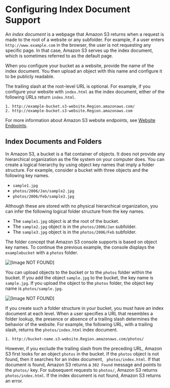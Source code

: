 # Configuring Index Document Support<a name="IndexDocumentSupport"></a>

An *index document* is a webpage that Amazon S3 returns when a request is made to the root of a website or any subfolder\. For example, if a user enters `http://www.example.com` in the browser, the user is not requesting any specific page\. In that case, Amazon S3 serves up the index document, which is sometimes referred to as the default page\.

When you configure your bucket as a website, provide the name of the index document\. You then upload an object with this name and configure it to be publicly readable\. 

The trailing slash at the root\-level URL is optional\. For example, if you configure your website with `index.html` as the index document, either of the following URLs return `index.html`\.

```
1. http://example-bucket.s3-website.Region.amazonaws.com/
2. http://example-bucket.s3-website.Region.amazonaws.com
```

For more information about Amazon S3 website endpoints, see [Website Endpoints](WebsiteEndpoints.md)\.

## Index Documents and Folders<a name="IndexDocumentsandFolders"></a>

 In Amazon S3, a bucket is a flat container of objects\. It does not provide any hierarchical organization as the file system on your computer does\. You can create a logical hierarchy by using object key names that imply a folder structure\. For example, consider a bucket with three objects and the following key names\. 
+ `sample1.jpg`
+ `photos/2006/Jan/sample2.jpg`
+ `photos/2006/Feb/sample3.jpg`

Although these are stored with no physical hierarchical organization, you can infer the following logical folder structure from the key names\.
+ The `sample1.jpg` object is at the root of the bucket\.
+ The `sample2.jpg` object is in the `photos/2006/Jan` subfolder\.
+ The `sample3.jpg` object is in the `photos/2006/Feb` subfolder\. 

 The folder concept that Amazon S3 console supports is based on object key names\. To continue the previous example, the console displays the `examplebucket` with a `photos` folder\. 

![\[Image NOT FOUND\]](http://docs.aws.amazon.com/AmazonS3/latest/dev/images/swsRootDomainBucketWithFolder.png)

You can upload objects to the bucket or to the `photos` folder within the bucket\. If you add the object `sample.jpg` to the bucket, the key name is `sample.jpg`\. If you upload the object to the `photos` folder, the object key name is `photos/sample.jpg`\.

![\[Image NOT FOUND\]](http://docs.aws.amazon.com/AmazonS3/latest/dev/images/swsRootDomainBucketWithFolderObject.png)

If you create such a folder structure in your bucket, you must have an index document at each level\. When a user specifies a URL that resembles a folder lookup, the presence or absence of a trailing slash determines the behavior of the website\. For example, the following URL, with a trailing slash, returns the `photos/index.html` index document\. 

```
1. http://bucket-name.s3-website.Region.amazonaws.com/photos/
```

However, if you exclude the trailing slash from the preceding URL, Amazon S3 first looks for an object `photos` in the bucket\. If the `photos` object is not found, then it searches for an index document, ` photos/index.html`\. If that document is found, Amazon S3 returns a `302 Found` message and points to the `photos/` key\. For subsequent requests to `photos/`, Amazon S3 returns `photos/index.html`\. If the index document is not found, Amazon S3 returns an error\.